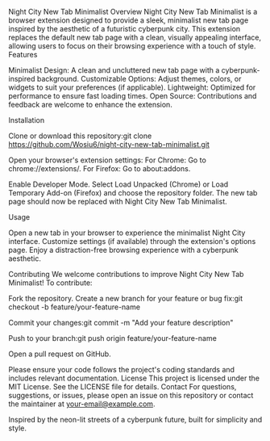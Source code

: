 Night City New Tab Minimalist
Overview
Night City New Tab Minimalist is a browser extension designed to provide a sleek, minimalist new tab page inspired by the aesthetic of a futuristic cyberpunk city. This extension replaces the default new tab page with a clean, visually appealing interface, allowing users to focus on their browsing experience with a touch of style.
Features

Minimalist Design: A clean and uncluttered new tab page with a cyberpunk-inspired background.
Customizable Options: Adjust themes, colors, or widgets to suit your preferences (if applicable).
Lightweight: Optimized for performance to ensure fast loading times.
Open Source: Contributions and feedback are welcome to enhance the extension.

Installation

Clone or download this repository:git clone https://github.com/Wosiu6/night-city-new-tab-minimalist.git


Open your browser's extension settings:
For Chrome: Go to chrome://extensions/.
For Firefox: Go to about:addons.


Enable Developer Mode.
Select Load Unpacked (Chrome) or Load Temporary Add-on (Firefox) and choose the repository folder.
The new tab page should now be replaced with Night City New Tab Minimalist.

Usage

Open a new tab in your browser to experience the minimalist Night City interface.
Customize settings (if available) through the extension's options page.
Enjoy a distraction-free browsing experience with a cyberpunk aesthetic.

Contributing
We welcome contributions to improve Night City New Tab Minimalist! To contribute:

Fork the repository.
Create a new branch for your feature or bug fix:git checkout -b feature/your-feature-name


Commit your changes:git commit -m "Add your feature description"


Push to your branch:git push origin feature/your-feature-name


Open a pull request on GitHub.

Please ensure your code follows the project's coding standards and includes relevant documentation.
License
This project is licensed under the MIT License. See the LICENSE file for details.
Contact
For questions, suggestions, or issues, please open an issue on this repository or contact the maintainer at your-email@example.com.

Inspired by the neon-lit streets of a cyberpunk future, built for simplicity and style.

